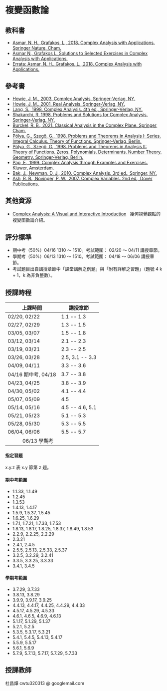# 複變函數論 

<!--
單變數複變函數理論是數學領域的必備核心知識。本課程將使同學熟悉其概念與運算，為日後應用打好基礎。

Mastering the analysis of single complex variable is essential for understanding physics, engineering, and various mathematical fields. This course will familiarize students with its concepts and operations, laying the foundation for future applications.
-->

<!--
## 講義 
<a href="https://github.com/chang-ye-tu/cf/blob/master/note/note01.pdf">01</a>&nbsp; | &nbsp;<a href="https://github.com/chang-ye-tu/cf/blob/master/note/note02.pdf">02</a>&nbsp; | &nbsp;<a href="https://github.com/chang-ye-tu/cf/blob/master/note/note03.pdf">03</a>&nbsp; | &nbsp;<a href="https://github.com/chang-ye-tu/cf/blob/master/note/note04.pdf">04</a>&nbsp; | &nbsp;<a href="https://github.com/chang-ye-tu/cf/blob/master/note/note05.pdf">05</a>&nbsp; | &nbsp;<a href="https://github.com/chang-ye-tu/cf/blob/master/note/note06.pdf">06</a>
-->

## 教科書

- [Asmar, N. H., Grafakos, L., 2018. Complex Analysis with Applications. Springer Nature, Cham.](https://link.springer.com/book/10.1007/978-3-319-94063-2)
- [Asmar N., Grafakos L. Solutions to Selected Exercises in Complex Analysis with Applications.](https://github.com/chang-ye-tu/cf/blob/master/grafakos_selected_sol.pdf)
- [Errata: Asmar, N. H., Grafakos, L., 2018. Complex Analysis with Applications.](https://grafakos.missouri.edu/ComplexAnalysis.html)

## 參考書

- [Howie, J. M., 2003. Complex Analysis. Springer-Verlag, NY.](https://link.springer.com/book/10.1007/978-1-4471-0027-0) 
- [Howie, J. M., 2001. Real Analysis. Springer-Verlag, NY.](https://link.springer.com/book/10.1007/978-1-4471-0341-7)
- [Lang, S., 1998. Complex Analysis. 4th ed., Springer-Verlag, NY.](https://link.springer.com/book/10.1007/978-1-4757-3083-8)
- [Shakarchi, R. 1998. Problems and Solutions for Complex Analysis. Springer-Verlag, NY.](https://link.springer.com/book/10.1007/978-1-4612-1534-9)
- [Burckel, R. B., 2021. Classical Analysis in the Complex Plane. Springer, Cham.](https://link.springer.com/book/10.1007/978-1-0716-1965-0)
- [Pólya, G., Szegö, G., 1998. Problems and Theorems in Analysis I: Series. Integral Calculus. Theory of Functions. Springer-Verlag, Berlin.](https://link.springer.com/book/10.1007/978-3-642-61983-0)
- [Pólya, G., Szegö, G., 1998. Problems and Theorems in Analysis II: Theory of Functions. Zeros. Polynomials. Determinants. Number Theory. Geometry. Springer-Verlag, Berlin.](https://link.springer.com/book/10.1007/978-3-642-61905-2)
- [Pap, E., 1999. Complex Analysis through Examples and Exercises. Kluwer, Amsterdam.](https://link.springer.com/book/10.1007/978-94-017-1106-7)
- [Bak, J., Newman, D. J., 2010. Complex Analysis. 3rd ed., Springer, NY.](https://link.springer.com/book/10.1007/978-1-4419-7288-0)
- [Ash, R. B., Novinger, P. W., 2007. Complex Variables. 2nd ed., Dover Publications.](https://people.math.sc.edu/girardi/m7034/book/AshComplexVariablesWithHyperlinks.pdf) 

## 其他資源

- [Complex Analysis: A Visual and Interactive Introduction](https://complex-analysis.com/) &nbsp; 幾何視覺觀點的複變函數論介紹。

<!--
- [Lang, S., 1987. Linear Algebra. 3rd ed, Springer-Verlag, NY.](https://link.springer.com/book/10.1007/978-1-4757-1949-9)
- [Shakarchi, R., 1996. Solutions Manual for Lang's Linear Algebra. Springer-Verlag, NY.](https://link.springer.com/book/10.1007/978-1-4612-0755-9)
- [Lang, S., 1987. Introduction to Linear Algebra. 2nd ed, Springer-Verlag, NY.](https://link.springer.com/book/10.1007/978-1-4612-1070-2)

# 
02/20 1.1, 1.2 (end 1.2.6)
02/22 placement test, 1.2 (from 1.2.7), 1.3 (end 1.3.8) 
02/27 1.3 (from 1.3.9), 1.4 (end 1.4.5)
02/29 1.4 (from 1.4.6), 1.5 (end 1.5.18)
03/05 1.5 (from 1.5.19), 1.6 (skip 1.6.5, 1.6.6, 1.6.8, 1.6.9), 1.7 (end 1.7.5; skip 1.7.2)
03/07 1.7 (from 1.7.6), 1.8
03/12 2.1
03/14 2.2, 2.3 (end 2.3.9)
03/19 2.3 (from 2.3.10), 2.4 (end 2.4.4)
03/21 2.4 (from 2.4.5), 2.5 (end 2.5.1), 30 min tests: prove limit uniqueness & limit quotient rule
03/26 2.5 (from 2.5.2), 3.1
03/28 3.2, 3.3 (end 3.3.2)
04/09 3.3 (from 3.3.3)
04/11 3.4, (3.5, 3.6)
04/16 Midterm 
04/18 3.7, 3.8 (end 3.8.3)
04/23 3.8 (from 3.8.4), 3.9.2
04/25 3.9
04/30 4.1, 4.3
05/02 4.4
05/07 4.5
05/09 4.5, 4.6
05/14
05/16
05/21
05/23
05/28
05/30
06/04
06/06 

-->

## 評分標準

- 期中考（50%）04/16 1310 ～ 1510。考試範圍： 02/20 ～ 04/11 講授章節。 
- 學期考（50%）06/13 1310 ～ 1510。考試範圍： 04/18 ～ 06/06 講授章節。
- 考試題目出自講授章節中「課堂講解之例題」與「附有詳解之習題」（題號 4 k + 1，k 為非負整數）。

## 授課時程

| 上課時間            | 講授章節               |
|---------------------|------------------------|
| 02/20, 02/22        | 1.1 -- 1.3             |
| 02/27, 02/29        | 1.3 -- 1.5             |
| 03/05, 03/07        | 1.5 -- 1.8             | 
| 03/12, 03/14        | 2.1 -- 2.3             |
| 03/19, 03/21        | 2.3 -- 2.5             |
| 03/26, 03/28        | 2.5, 3.1 -- 3.3        |
| 04/09, 04/11        | 3.3 -- 3.6             |
| 04/16 期中考, 04/18 | 3.7 -- 3.8             |
| 04/23, 04/25        | 3.8 -- 3.9             |
| 04/30, 05/02        | 4.1 -- 4.4             |
| 05/07, 05/09        | 4.5                    |
| 05/14, 05/16        | 4.5 -- 4.6, 5.1        |
| 05/21, 05/23        | 5.1 -- 5.3             |
| 05/28, 05/30        | 5.3 -- 5.5             |
| 06/04, 06/06        | 5.5 -- 5.7             |
| &nbsp;&nbsp;&nbsp;&nbsp;&nbsp;&nbsp;&nbsp;&nbsp;&nbsp;&nbsp;&nbsp;06/13 學期考    |                       |

#### 指定習題

x.y.z 表 x.y 節第 z 題。

#### 期中考範圍

- 1.1.33, 1.1.49
- 1.2.45
- 1.3.53
- 1.4.13, 1.4.17
- 1.5.9, 1.5.37, 1.5.45
- 1.6.25, 1.6.29
- 1.7.1, 1.7.21, 1.7.33, 1.7.53
- 1.8.13, 1.8.17, 1.8.25, 1.8.37, 1.8.49, 1.8.53
- 2.2.9, 2.2.25, 2.2.29
- 2.3.21
- 2.4.1, 2.4.5
- 2.5.5, 2.5.13, 2.5.33, 2.5.37
- 3.2.5, 3.2.29, 3.2.41
- 3.3.5, 3.3.25, 3.3.33
- 3.4.1, 3.4.5

#### 學期考範圍

- 3.7.29, 3.7.33 
- 3.8.13, 3.8.29
- 3.9.9, 3.9.17, 3.9.25
- 4.4.13, 4.4.17, 4.4.25, 4.4.29, 4.4.33
- 4.5.17, 4.5.29, 4.5.33
- 4.6.1, 4.6.5, 4.6.9, 4.6.13
- 5.1.17, 5.1.29, 5.1.37
- 5.2.1, 5.2.5
- 5.3.5, 5.3.17, 5.3.21 
- 5.4.1, 5.4.5, 5.4.13, 5.4.17
- 5.5.9, 5.5.17
- 5.6.1, 5.6.9
- 5.7.9, 5.7.13, 5.7.17, 5.7.29, 5.7.33

## 授課教師

杜昌燁 cwtu320313 @ googlemail.com
